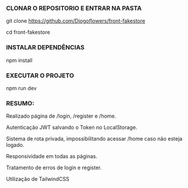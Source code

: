### CLONAR O REPOSITORIO E ENTRAR NA PASTA

git clone https://github.com/Diogoflowers/front-fakestore

cd front-fakestore


### INSTALAR DEPENDÊNCIAS

npm install


### EXECUTAR O PROJETO

npm run dev


### RESUMO:

Realizado página de /login, /register e /home.

Autenticação JWT salvando o Token no LocalStorage.

Sistema de rota privada, impossibilitando acessar /home caso não esteja logado.

Responsividade em todas as páginas.

Tratamento de erros de login e register.

Utilização de TailwindCSS


